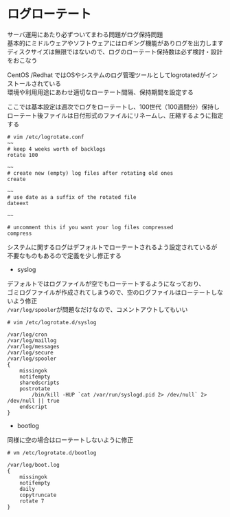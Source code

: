 # ログローテート
サーバ運用にあたり必ずついてまわる問題がログ保持問題  
基本的にミドルウェアやソフトウェアにはロギング機能がありログを出力します  
ディスクサイズは無限ではないので、ログのローテート保持数は必ず検討・設計をおこなう  

CentOS /Redhat ではOSやシステムのログ管理ツールとしてlogrotatedがインストールされている  
環境や利用用途にあわせ適切なローテート間隔、保持期間を設定する  

ここでは基本設定は週次でログをローテートし、100世代（100週間分）保持し  
ローテート後ファイルは日付形式のファイルにリネームし、圧縮するように指定する  

```
# vim /etc/logrotate.conf
~~
# keep 4 weeks worth of backlogs
rotate 100

~~
# create new (empty) log files after rotating old ones
create

~~
# use date as a suffix of the rotated file
dateext

~~

# uncomment this if you want your log files compressed
compress

```

システムに関するログはデフォルトでローテートされるよう設定されているが  
不要なものもあるので定義を少し修正する  

* syslog

デフォルトではログファイルが空でもローテートするようになっており、  
ゴミログファイルが作成されてしまうので、空のログファイルはローテートしないよう修正  
`/var/log/spooler`が問題なだけなので、コメントアウトしてもいい  

```
# vim /etc/logrotate.d/syslog

/var/log/cron
/var/log/maillog
/var/log/messages
/var/log/secure
/var/log/spooler
{
    missingok
    notifempty
    sharedscripts
    postrotate
        /bin/kill -HUP `cat /var/run/syslogd.pid 2> /dev/null` 2> /dev/null || true
    endscript
}

```

* bootlog  

同様に空の場合はローテートしないように修正  

```
# vm /etc/logrotate.d/bootlog

/var/log/boot.log
{
    missingok
    notifempty
    daily
    copytruncate
    rotate 7
}

```
